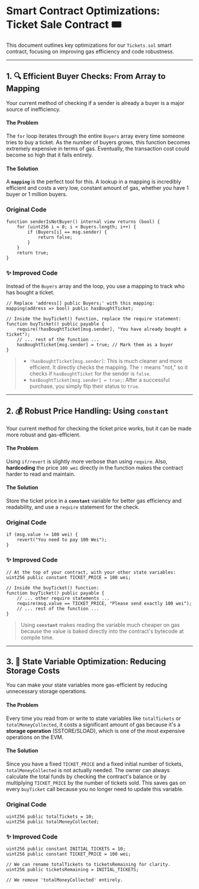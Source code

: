 
# Smart Contract Optimizations: Ticket Sale Contract 🎟️

This document outlines key optimizations for our `Tickets.sol` smart contract, focusing on improving gas efficiency and code robustness.

---

## 1. 🔍 Efficient Buyer Checks: From Array to Mapping

Your current method of checking if a sender is already a buyer is a major source of inefficiency.

#### The Problem
The `for` loop iterates through the entire `Buyers` array every time someone tries to buy a ticket. As the number of buyers grows, this function becomes extremely expensive in terms of gas. Eventually, the transaction cost could become so high that it fails entirely.

#### The Solution
A **`mapping`** is the perfect tool for this. A lookup in a mapping is incredibly efficient and costs a very low, constant amount of gas, whether you have 1 buyer or 1 million buyers.

### Original Code
```solidity
function senderIsNotBuyer() internal view returns (bool) {
    for (uint256 i = 0; i < Buyers.length; i++) {
        if (Buyers[i] == msg.sender) {
            return false;
        }
    }
    return true;
}
````

### ✨ Improved Code

Instead of the `Buyers` array and the loop, you use a mapping to track who has bought a ticket.

```solidity
// Replace 'address[] public Buyers;' with this mapping:
mapping(address => bool) public hasBoughtTicket;

// Inside the buyTicket() function, replace the require statement:
function buyTicket() public payable {
    require(!hasBoughtTicket[msg.sender], "You have already bought a ticket");
    // ... rest of the function ...
    hasBoughtTicket[msg.sender] = true; // Mark them as a buyer
}
```

>   - `!hasBoughtTicket[msg.sender]`: This is much cleaner and more efficient. It directly checks the mapping. The `!` means "not," so it checks if `hasBoughtTicket` for the sender is `false`.
>   - `hasBoughtTicket[msg.sender] = true;`: After a successful purchase, you simply flip their status to `true`.

-----

## 2\. 💰 Robust Price Handling: Using `constant`

Your current method for checking the ticket price works, but it can be made more robust and gas-efficient.

#### The Problem

Using `if/revert` is slightly more verbose than using `require`. Also, **hardcoding** the price `100 wei` directly in the function makes the contract harder to read and maintain.

#### The Solution

Store the ticket price in a **`constant`** variable for better gas efficiency and readability, and use a `require` statement for the check.

### Original Code

```solidity
if (msg.value != 100 wei) {
    revert("You need to pay 100 Wei");
}
```

### ✨ Improved Code

```solidity
// At the top of your contract, with your other state variables:
uint256 public constant TICKET_PRICE = 100 wei;

// Inside the buyTicket() function:
function buyTicket() public payable {
    // ... other require statements ...
    require(msg.value == TICKET_PRICE, "Please send exactly 100 wei");
    // ... rest of the function ...
}
```

> Using **`constant`** makes reading the variable much cheaper on gas because the value is baked directly into the contract's bytecode at compile time.

-----

## 3\. 💾 State Variable Optimization: Reducing Storage Costs

You can make your state variables more gas-efficient by reducing unnecessary storage operations.

#### The Problem

Every time you read from or write to state variables like `totalTickets` or `totalMoneyCollected`, it costs a significant amount of gas because it's a **storage operation** (SSTORE/SLOAD), which is one of the most expensive operations on the EVM.

#### The Solution

Since you have a fixed `TICKET_PRICE` and a fixed initial number of tickets, `totalMoneyCollected` is not actually needed. The owner can always calculate the total funds by checking the contract's balance or by multiplying `TICKET_PRICE` by the number of tickets sold. This saves gas on every `buyTicket` call because you no longer need to update this variable.

### Original Code

```solidity
uint256 public totalTickets = 10;
uint256 public totalMoneyCollected;
```

### ✨ Improved Code

```solidity
uint256 public constant INITIAL_TICKETS = 10;
uint256 public constant TICKET_PRICE = 100 wei;

// We can rename totalTickets to ticketsRemaining for clarity.
uint256 public ticketsRemaining = INITIAL_TICKETS;

// We remove 'totalMoneyCollected' entirely.
```
